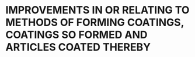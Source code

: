 # IMPROVEMENTS IN OR RELATING TO METHODS OF FORMING COATINGS, COATINGS SO FORMED AND ARTICLES COATED THEREBY